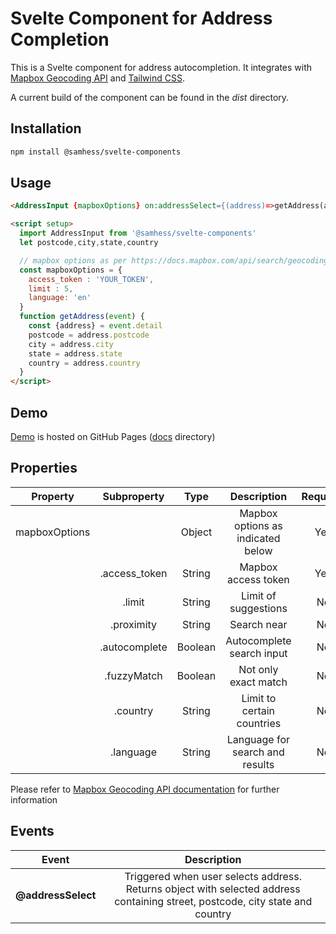 # Svelte Component for Address Completion

This is a Svelte component for address autocompletion. It integrates with 
[Mapbox Geocoding API](https://docs.mapbox.com/api/search/geocoding/) and [Tailwind CSS](https://tailwindcss.com/).

A current build of the component can be found in the *dist* directory.

## Installation
```bash
npm install @samhess/svelte-components
```

## Usage 
```html
<AddressInput {mapboxOptions} on:addressSelect={(address)=>getAddress(address)}></AddressInput>

<script setup>
  import AddressInput from '@samhess/svelte-components'
  let postcode,city,state,country

  // mapbox options as per https://docs.mapbox.com/api/search/geocoding
  const mapboxOptions = {
    access_token : 'YOUR_TOKEN',
    limit : 5,
    language: 'en'
  }
  function getAddress(event) {
    const {address} = event.detail
    postcode = address.postcode
    city = address.city
    state = address.state
    country = address.country
  }
</script>
```

## Demo
[Demo](https://samhess.github.io/vue3-address-input/index.html) is hosted on GitHub Pages ([docs](/docs) directory)

## Properties

| Property      | Subproperty   | Type    | Description                        | Required | Default |
| :------:      | :-------:     | :---:   | :---------:                        | :------: | :-----: |
| mapboxOptions |               | Object  | Mapbox options as indicated below  | Yes      |         |
|               | .access_token | String  | Mapbox access token                | Yes      | ''      |
|               | .limit        | String  | Limit of suggestions               | No       | 10      |
|               | .proximity    | String  | Search near                        | No       |'ip'     |
|               | .autocomplete | Boolean | Autocomplete search input          | No       | true    |
|               | .fuzzyMatch   | Boolean | Not only exact match               | No       | true    |
|               | .country      | String  | Limit to certain countries         | No       | ''   |
|               | .language     | String  | Language for search and results    | No       | 'en'    |

Please refer to [Mapbox Geocoding API documentation](https://docs.mapbox.com/api/search/geocoding) for further information

## Events

| Event | Description |
| :---: | :---------: |
| **@addressSelect** | Triggered when user selects address. Returns object with selected address containing street, postcode, city state and country |